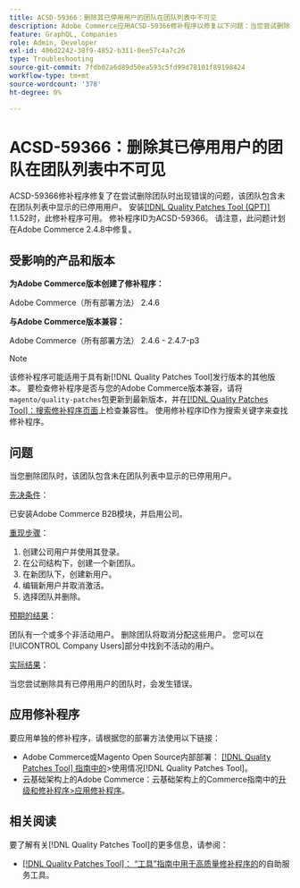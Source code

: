 ```yaml
---
title: ACSD-59366：删除其已停用用户的团队在团队列表中不可见
description: Adobe Commerce应用ACSD-59366修补程序以修复以下问题：当您尝试删除团队时，如果团队包含未在团队列表中显示的已停用用户，则会出现错误。
feature: GraphQL, Companies
role: Admin, Developer
exl-id: 406d2242-38f9-4852-b311-0ee57c4a7c26
type: Troubleshooting
source-git-commit: 7fdb02a6d89d50ea593c5fd99d78101f89198424
workflow-type: tm+mt
source-wordcount: '378'
ht-degree: 0%

---
```


# ACSD-59366：删除其已停用用户的团队在团队列表中不可见

ACSD-59366修补程序修复了在尝试删除团队时出现错误的问题，该团队包含未在团队列表中显示的已停用用户。 安装[[!DNL Quality Patches Tool (QPT)]](/help/tools/quality-patches-tool/quality-patches-tool-to-self-serve-quality-patches.md) 1.1.52时，此修补程序可用。 修补程序ID为ACSD-59366。 请注意，此问题计划在Adobe Commerce 2.4.8中修复。

## 受影响的产品和版本

**为Adobe Commerce版本创建了修补程序：**

Adobe Commerce（所有部署方法） 2.4.6

**与Adobe Commerce版本兼容：**

Adobe Commerce（所有部署方法） 2.4.6 - 2.4.7-p3

>[!NOTE]
>
>该修补程序可能适用于具有新[!DNL Quality Patches Tool]发行版本的其他版本。 要检查修补程序是否与您的Adobe Commerce版本兼容，请将`magento/quality-patches`包更新到最新版本，并在[[!DNL Quality Patches Tool]：搜索修补程序页面](https://experienceleague.adobe.com/tools/commerce-quality-patches/index.html)上检查兼容性。 使用修补程序ID作为搜索关键字来查找修补程序。

## 问题

当您删除团队时，该团队包含未在团队列表中显示的已停用用户。

<u>先决条件</u>：

已安装Adobe Commerce B2B模块，并启用公司。

<u>重现步骤</u>：

1. 创建公司用户并使用其登录。
1. 在公司结构下，创建一个新团队。
1. 在新团队下，创建新用户。
1. 编辑新用户并取消激活。
1. 选择团队并删除。

<u>预期的结果</u>：

团队有一个或多个非活动用户。 删除团队将取消分配这些用户。 您可以在[!UICONTROL Company Users]部分中找到不活动的用户。

<u>实际结果</u>：

当您尝试删除具有已停用用户的团队时，会发生错误。

## 应用修补程序

要应用单独的修补程序，请根据您的部署方法使用以下链接：

* Adobe Commerce或Magento Open Source内部部署： [[!DNL Quality Patches Tool] 指南中的](/help/tools/quality-patches-tool/usage.md)>使用情况[!DNL Quality Patches Tool]。
* 云基础架构上的Adobe Commerce：云基础架构上的Commerce指南中的[升级和修补程序>应用修补程序](https://experienceleague.adobe.com/docs/commerce-cloud-service/user-guide/develop/upgrade/apply-patches.html)。

## 相关阅读

要了解有关[!DNL Quality Patches Tool]的更多信息，请参阅：

* [[!DNL Quality Patches Tool]： “工具”指南中用于高质量修补程序的](/help/tools/quality-patches-tool/quality-patches-tool-to-self-serve-quality-patches.md)的自助服务工具。
